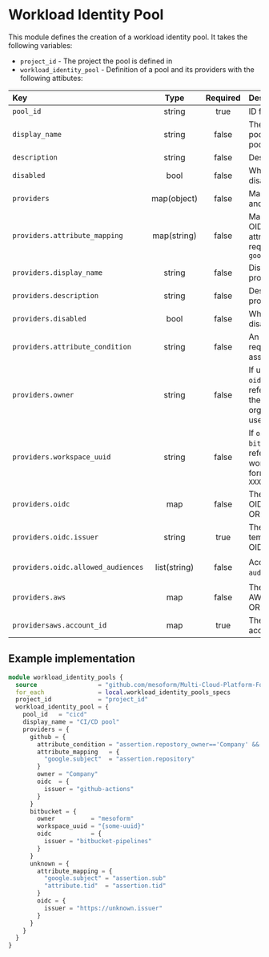 # Workload Identity Pool
This module defines the creation of a workload identity pool. It takes the following variables:
* `project_id` - The project the pool is defined in
* `workload_identity_pool` - Definition of a pool and its providers with the following attibutes:

| Key                                |     Type     | Required | Description                                                                                                                             |                                                           Default                                                           |
|:-----------------------------------|:------------:|:--------:|:----------------------------------------------------------------------------------------------------------------------------------------|:---------------------------------------------------------------------------------------------------------------------------:|
| `pool_id`                          |    string    |   true   | ID for the pool                                                                                                                         |                                                            none                                                             |
| `display_name`                     |    string    |  false   | The display name of the pool if different than the pool-id                                                                              |                                                           pool-id                                                           |
| `description`                      |    string    |  false   | Description for the pool                                                                                                                |                                                            none                                                             |
| `disabled`                         |     bool     |  false   | Whether the pool is disabled                                                                                                            |                                                            false                                                            |
| `providers`                        | map(object)  |  false   | Map with of provider-id and it's attributes                                                                                             |                                                            none                                                             |
| `providers.attribute_mapping`      | map(string)  |  false   | Maps attributes from OIDC claim to google attributes. `google.sub` is required, e.g. `google.sub=assertion.sub`                         |                                                            none                                                             |
| `providers.display_name`           |    string    |  false   | Display name for the provider                                                                                                           |                                                         provider-id                                                         |
| `providers.description`            |    string    |  false   | Description for the provider                                                                                                            |                                                            none                                                             |
| `providers.disabled`               |     bool     |  false   | Whether the provider is disabled                                                                                                        |                                                            false                                                            |
| `providers.attribute_condition`    |    string    |  false   | An expression to define required values for assertion claims                                                                            |                                                            none                                                             |
| `providers.owner`                  |    string    |  false   | If using a preconfigured `oidc.issuer` this references the "owner" of the issuer, i.e. the organization or username.                    |                                                            none                                                             |
| `providers.workspace_uuid`         |    string    |  false   | If `oidc.issuer` is `bitbucket-pipelines`, this references the workspace uuid with the format: `{XXXXXXXX-XXXX-XXXX-XXXX-XXXXXXXXXXXX}` |                                                            none                                                             |
| `providers.oidc`                   |     map      |  false   | The configuration for an OIDC provider (Either this OR `aws` block can be set)                                                          |                                                            none                                                             |
| `providers.oidc.issuer`            |    string    |   true   | The preconfigured template to use, or the OIDC issuer uri                                                                               |                                                            none                                                             |
| `providers.oidc.allowed_audiences` | list(string) |  false   | Acceptable values for the `aud` field                                                                                                   | `"https://iam.googleapis.com/projects/project-number/locations/global/workloadIdentityPools/pool-id/providers/provider-id"` |
| `providers.aws`                    |     map      |  false   | The configuration for an AWS provider (Either this OR `oidc` block can be set)                                                          |                                                            none                                                             |
| `providersaws.account_id`          |     map      |   true   | The id of the client aws account                                                                                                        |                                                            none                                                             |

## Example implementation
```terraform
module workload_identity_pools {
  source                 = "github.com/mesoform/Multi-Cloud-Platform-Foundations//Google/workload_identity_federation/workload_identity_pool"
  for_each               = local.workload_identity_pools_specs
  project_id             = "project_id"
  workload_identity_pool = {
    pool_id   = "cicd"
    display_name = "CI/CD pool"
    providers = {
      github = {
        attribute_condition = "assertion.repostory_owner=='Company' && assertion.actor=='personalAccount'"
        attribute_mapping   = {
          "google.subject"  = "assertion.repository"
        }
        owner = "Company"
        oidc  = {
          issuer = "github-actions"
        }
      }
      bitbucket = {
        owner          = "mesoform"
        workspace_uuid = "{some-uuid}"
        oidc           = {
          issuer = "bitbucket-pipelines"
        }
      }
      unknown = {
        attribute_mapping = {
          "google.subject" = "assertion.sub"
          "attribute.tid"  = "assertion.tid"
        }
        oidc = {
          issuer = "https://unknown.issuer"
        }
      }
    }
  }
}
```